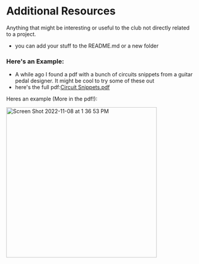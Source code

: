 # Additional Resources

Anything that might be interesting or useful to the club not directly related to a project.
- you can add your stuff to the README.md or a new folder


### Here's an Example:
- A while ago I found a pdf with a bunch of circuits snippets from a guitar pedal designer. It might be cool to try some of these out
- here's the full pdf:[Circuit Snippets.pdf](https://github.com/Lakehead-Georgian-Electronics-Club/Cool-Stuff/files/9964151/Circuit.Snippets.pdf)

Heres an example (More in the pdf!):

<img width="400" alt="Screen Shot 2022-11-08 at 1 36 53 PM" src="https://user-images.githubusercontent.com/73149111/200647665-75d2d61f-2807-4eea-bad1-8b5c95e65990.png">

